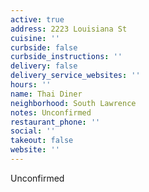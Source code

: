 ```yaml
---
active: true
address: 2223 Louisiana St
cuisine: ''
curbside: false
curbside_instructions: ''
delivery: false
delivery_service_websites: ''
hours: ''
name: Thai Diner
neighborhood: South Lawrence
notes: Unconfirmed
restaurant_phone: ''
social: ''
takeout: false
website: ''
---
```


Unconfirmed